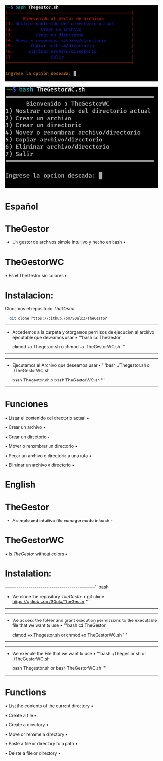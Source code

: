 ![TheGestor](https://github.com/S0ulx3/TheGestor/blob/main/TheGestor.png)

![TheGestorWC](https://github.com/S0ulx3/TheGestor/blob/main/TheGestorWC.png)

# Español
# TheGestor 

- Un gestor de archivos simple intuitivo y hecho en bash •

# TheGestorWC

• Es el TheGestor sin colores •

# Instalacion:

Clonamos el repositorio *TheGestor* 

```bash
  git clone https://github.com/S0ulx3/TheGestor
```

--------------------------------------------------------------------------------------------------
- Accedemos a la carpeta y otorgamos permisos de ejecución al archivo ejecutable que deseamos usar •
'''bash
  cd TheGestor

  chmod +x Thegestor.sh
  o 
  chmod +x TheGestorWC.sh
'''
--------------------------------------------------------------------------------------------------

---------------------------------------------
- Ejecutamos el Archivo que deseamos usar •
'''bash
  ./Thegestor.sh o ./TheGestorWC.sh

  bash Thegestor.sh o bash TheGestorWC.sh
'''
---------------------------------------------

# Funciones

• Listar el contenido del drectorio actual •

• Crear un archivo •

• Crear un directorio •

• Mover o renombrar un directorio •

• Pegar un archivo o directorio a una ruta •

• Eliminar un archivo o directorio •




# English
# TheGestor
- A simple and intuitive file manager made in bash •

# TheGestorWC

• Is *TheGestor* without colors •

# Instalation:
----------------------------------------------'''bash
- We clone the repository *TheGestor* •
  git clone https://github.com/S0ulx/TheGestor
'''
----------------------------------------------

--------------------------------------------------------------------------------------------------
- We access the folder and grant execution permissions to the executable file that we want to use •
'''bash
  cd TheGestor
  
  chmod +x Thegestor.sh
  or 
  chmod +x TheGestorWC.sh
'''
----------------------------------------------------------------------------------------------------

----------------------------------------------
- We execute the File that we want to use •
'''bash 
  ./Thegestor.sh or ./TheGestorWC.sh

  bash Thegestor.sh or bash TheGestorWC.sh
'''
----------------------------------------------

# Functions

• List the contents of the current directory •

• Create a file •

• Create a directory •

• Move or rename a directory •

• Paste a file or directory to a path •

• Delete a file or directory •


